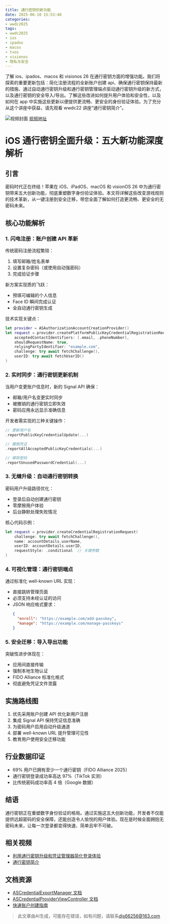 ```yaml
---
title: 通行密钥的新功能
date: 2025-06-10 15:53:48
categories:
- wwdc2025
tags:
- wwdc2025
- ios
- ipados
- macos
- tvos
- visionos
- 隐私与安全
---
```

了解 ios、ipados、macos 和 visionos 26 在通行密钥方面的增强功能。我们将探索的重要更新包括：简化注册流程的全新账户创建 api、确保通行密钥保持最新的措施、通过自动通行密钥升级和通行密钥管理端点驱动通行密钥升级的新方式，以及通行密钥的安全导入/导出。了解这些改进如何提升用户体验和安全性，以及如何在 app 中实施这些更新以便提供更流畅、更安全的身份验证体验。为了充分从这个讲座中获益，请先观看 wwdc22 讲座“通行密钥简介”。
<!--more-->

![视频封面](https://devimages-cdn.apple.com/wwdc-services/images/3055294D-836B-4513-B7B0-0BC5666246B0/9996/9996_wide_250x141_2x.jpg)
[视频地址](https://developer.apple.com/cn/videos/play/wwdc2025/279/)

# iOS 通行密钥全面升级：五大新功能深度解析

## 引言
密码时代正在终结！苹果在 iOS、iPadOS、macOS 和 visionOS 26 中为通行密钥带来五大创新功能，彻底重塑数字身份验证体验。本文将详解这些改变游戏规则的技术革新，从一键注册到安全迁移，带您全面了解如何打造更流畅、更安全的无密码未来。

## 核心功能解析

### 1. 闪电注册：账户创建 API 革新
传统密码注册流程繁琐：
1. 填写邮箱/姓名表单
2. 设置复杂密码（或使用自动强密码）
3. 完成验证步骤

新方案实现质的飞跃：
- 预填可编辑的个人信息
- Face ID 瞬间完成认证
- 全自动通行密钥生成

技术实现关键点：
```swift
let provider = ASAuthorizationAccountCreationProvider()
let request = provider.createPlatformPublicKeyCredentialRegistrationRequest(
    acceptedContactIdentifiers: [.email, .phoneNumber],
    shouldRequestName: true,
    relyingPartyIdentifier: "example.com",
    challenge: try await fetchChallenge(),
    userID: try await fetchUserID()
)
```

### 2. 实时同步：通行密钥更新机制
当用户变更账户信息时，新的 Signal API 确保：
- 邮箱/用户名变更实时同步
- 被撤销的通行密钥立即失效
- 密码应用永远显示准确信息

开发者需实现的三种关键操作：
```swift
// 更新用户名
.reportPublicKeyCredentialUpdate(...)

// 撤销凭证
.reportAllAcceptedPublicKeyCredentials(...)

// 移除密码
.reportUnusedPasswordCredential(...)
```

### 3. 无缝升级：自动通行密钥转换
密码用户升级路径优化：
- 登录后自动创建通行密钥
- 零摩擦用户体验
- 后台静默处理失败情况

核心代码示例：
```swift
let request = provider.createCredentialRegistrationRequest(
    challenge: try await fetchChallenge(),
    name: accountDetails.userName,
    userID: accountDetails.userID,
    requestStyle: .conditional  // 关键参数
)
```

### 4. 可视化管理：通行密钥端点
通过标准化 well-known URL 实现：
- 直接跳转管理页面
- 必须支持未经认证的访问
- JSON 响应格式要求：
  ```json
  {
    "enroll": "https://example.com/add-passkey",
    "manage": "https://example.com/manage-passkeys"
  }
  ```

### 5. 安全迁移：导入导出功能
突破性进步体现在：
- 应用间直接传输
- 强制本地生物认证
- FIDO Alliance 标准化格式
- 彻底避免凭证文件泄露

## 实施路线图
1. 优先采用账户创建 API 优化新用户注册
2. 集成 Signal API 保持凭证信息准确
3. 为密码用户启用自动升级通道
4. 部署 well-known URL 提升管理可见性
5. 教育用户使用安全迁移功能

## 行业数据印证
- 69% 用户已拥有至少一个通行密钥（FIDO Alliance 2025）
- 通行密钥登录成功率高达 97%（TikTok 实测）
- 比传统密码成功率高 4 倍（Google 数据）

## 结语
通行密钥正在重塑数字身份验证的格局。通过实施这五大创新功能，开发者不仅能提供远超密码的安全保障，还能创造令人愉悦的用户体验。现在是时候全面拥抱无密码未来，让每一次登录都变得快速、简单且牢不可破。

## 相关视频
- [利用通行密钥升级和凭证管理器简化登录体验](https://developer.apple.com/videos/play/wwdc2024/10125)
- [通行密钥简介](https://developer.apple.com/videos/play/wwdc2022/10092)

## 文档资源
- [ASCredentialExportManager 文档](https://developer.apple.com/documentation/AuthenticationServices/ASCredentialExportManager)
- [ASCredentialProviderViewController 文档](https://developer.apple.com/documentation/AuthenticationServices/ASCredentialProviderViewController)
- [快速账户创建指南](https://developer.apple.com/documentation/AuthenticationServices/performing-fast-account-creation-with-passkeys)
> 此文章由AI生成，可能存在错误，如有问题，请联系[djs66256@163.com](djs66256@163.com)